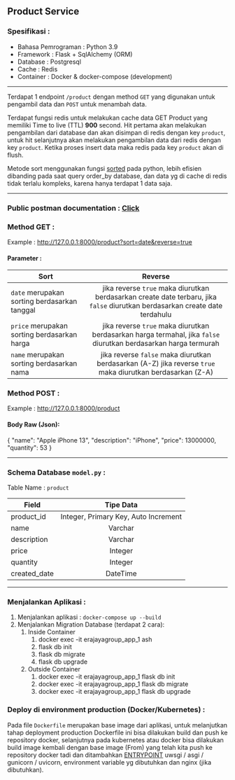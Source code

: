 ## Product Service

### Spesifikasi :

* Bahasa Pemrograman : Python 3.9
* Framework : Flask + SqlAlchemy (ORM)
* Database : Postgresql
* Cache : Redis
* Container : Docker & docker-compose (development) 

----

Terdapat 1 endpoint `/product` dengan method `GET` yang digunakan untuk pengambil data dan `POST` untuk menambah data.

Terdapat fungsi redis untuk melakukan cache data GET Product yang memiliki Time to live (TTL) **900** second. Hit pertama akan melakukan pengambilan dari database dan akan disimpan di redis dengan key `product`, untuk hit selanjutnya akan melakukan pengambilan data dari redis dengan key `product`. Ketika proses insert data maka redis pada key `product` akan di flush.

Metode sort menggunakan fungsi [sorted](https://docs.python.org/3/howto/sorting.html) pada python, lebih efisien dibanding pada saat query order_by database, dan data yg di cache di redis tidak terlalu kompleks, karena hanya terdapat 1 data saja.

----

### Public postman documentation : [Click](https://documenter.getpostman.com/view/5040642/UVsG18xG)

### Method GET : <br />
Example : http://127.0.0.1:8000/product?sort=date&reverse=true

#### Parameter :
| Sort                                         |    Reverse    |
|----------------------------------------------|:-------------:|
| `date` merupakan sorting berdasarkan tanggal | jika reverse `true` maka diurutkan berdasarkan create date terbaru, jika `false` diurutkan berdasarkan create date terdahulu |
| `price` merupakan sorting berdasarkan harga  |   jika reverse `true` maka diurutkan berdasarkan harga termahal, jika `false` diurutkan berdasarkan harga termurah    |
| `name` merupakan sorting berdasarkan nama    |   jika reverse `false` maka diurutkan berdasarkan (A-Z) jika reverse `true` maka diurutkan berdasarkan (Z-A)    |

### Method POST : <br />
Example : http://127.0.0.1:8000/product

#### Body Raw (Json):
{
    "name": "Apple iPhone 13",
    "description": "iPhone",
    "price": 13000000,
    "quantity": 53
}

----

### Schema Database `model.py` :
Table Name : `product`

| Field        |              Tipe Data               |
|--------------|:------------------------------------:|
| product_id   | Integer, Primary Key, Auto Increment |
| name         |               Varchar                |
| description  |               Varchar                |
| price        |               Integer                |
| quantity     |               Integer                |
| created_date |               DateTime               |

----

### Menjalankan Aplikasi :

1. Menjalankan aplikasi : `docker-compose up --build`
2. Menjalankan Migration Database (terdapat 2 cara): 
   1. Inside Container
      1. docker exec -it erajayagroup_app_1 ash
      2. flask db init
      3. flask db migrate
      4. flask db upgrade
   2. Outside Container
      1. docker exec -it erajayagroup_app_1 flask db init
      2. docker exec -it erajayagroup_app_1 flask db migrate
      3. docker exec -it erajayagroup_app_1 flask db upgrade

### Deploy di environment production (Docker/Kubernetes) :
Pada file `Dockerfile` merupakan base image dari aplikasi, untuk melanjutkan tahap deployment production Dockerfile ini bisa dilakukan build dan push ke repository docker, selanjutnya pada kubernetes atau docker bisa dilakukan build image kembali dengan base image (From) yang telah kita push ke repository docker tadi dan ditambahkan [ENTRYPOINT](https://www.cloudbees.com/blog/understanding-dockers-cmd-and-entrypoint-instructions) uwsgi / asgi / gunicorn / uvicorn, environment variable yg dibutuhkan dan nginx (jika dibutuhkan).